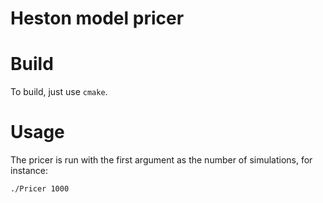 # Heston model pricer

# Build

To build, just use `cmake`.

# Usage

The pricer is run with the first argument as the number of simulations, for instance:
```shell
./Pricer 1000
```
